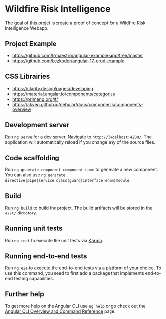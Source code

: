 # Wildfire Risk Intelligence

The goal of this projet is create a proof of concept for a Wildfire Risk Intelligence Webapp.

## Project Example

- <https://github.com/Ismaestro/angular-example-app/tree/master>
- <https://github.com/bezkoder/angular-17-crud-example>

## CSS Librairies

- <https://clarity.design/pages/developing>
- <https://material.angular.io/components/categories>
- <https://primeng.org/#/>
- <https://akveo.github.io/nebular/docs/components/components-overview>

## Development server

Run `ng serve` for a dev server. Navigate to `http://localhost:4200/`. The application will automatically reload if you change any of the source files.

## Code scaffolding

Run `ng generate component component-name` to generate a new component. You can also use `ng generate directive|pipe|service|class|guard|interface|enum|module`.

## Build

Run `ng build` to build the project. The build artifacts will be stored in the `dist/` directory.

## Running unit tests

Run `ng test` to execute the unit tests via [Karma](https://karma-runner.github.io).

## Running end-to-end tests

Run `ng e2e` to execute the end-to-end tests via a platform of your choice. To use this command, you need to first add a package that implements end-to-end testing capabilities.

## Further help

To get more help on the Angular CLI use `ng help` or go check out the [Angular CLI Overview and Command Reference](https://angular.io/cli) page.
